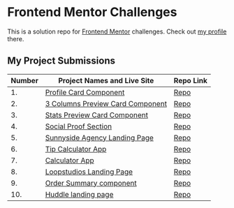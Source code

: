 # Frontend Mentor Challenges

This is a solution repo for [Frontend Mentor](https://www.frontendmentor.io/) challenges. Check out [my profile](https://www.frontendmentor.io/profile/victoriacheng15) there.

## My Project Submissions

| Number | Project Names and Live Site                                                                                                               | Repo Link                                                                                                                            |
| ------ | ----------------------------------------------------------------------------------------------------------------------------------------- | ------------------------------------------------------------------------------------------------------------------------------------ |
| 1.     | [Profile Card Component](https://victoriacheng15.github.io/frontend-mentor-challenges/profile-card-component/)                            | [Repo](https://github.com/victoriacheng15/frontend-mentor-challenges/tree/main/profile-card-component)                               |
| 2.     | [3 Columns Preview Card Component](https://victoriacheng15.github.io/frontend-mentor-challenges/3-column-preview-card-component/)         | [Repo](https://github.com/victoriacheng15/frontend-mentor-challenges/tree/main/3-column-preview-card-component)                      |
| 3.     | [Stats Preview Card Component](https://victoriacheng15.github.io/frontend-mentor-challenges/stats-preview-card-component/)                | [Repo](https://github.com/victoriacheng15/frontend-mentor-challenges/tree/main/stats-preview-card-component)                         |
| 4.     | [Social Proof Section](https://victoriacheng15.github.io/frontend-mentor-challenges/social-proof-section/)                                | [Repo](https://github.com/victoriacheng15/frontend-mentor-challenges/tree/main/social-proof-section)                                 |
| 5.     | [Sunnyside Agency Landing Page](https://victoriacheng15.github.io/frontend-mentor-challenges/sunnyside-agency-landing-page/)              | [Repo](https://github.com/victoriacheng15/frontend-mentor-challenges/tree/main/sunnyside-agency-landing-page)                        |
| 6.     | [Tip Calculator App](https://victoriacheng15.github.io/frontend-mentor-challenges/tip-calculator-app/)                                    | [Repo](https://github.com/victoriacheng15/frontend-mentor-challenges/tree/main/tip-calculator-app)                                   |
| 7.     | [Calculator App](https://victoriacheng15.github.io/frontend-mentor-challenges/calculator-app/)                                            | [Repo](https://github.com/victoriacheng15/frontend-mentor-challenges/tree/main/calculator-app)                                       |
| 8.     | [Loopstudios Landing Page](https://victoriacheng15.github.io/frontend-mentor-challenges/loopstudios-landing-page)                         | [Repo](https://github.com/victoriacheng15/frontend-mentor-challenges/tree/main/loopstudios-landing-page)                             |
| 9.     | [Order Summary component](https://victoriacheng15.github.io/frontend-mentor-challenges/order-summary-component/)                          | [Repo](https://github.com/victoriacheng15/frontend-mentor-challenges/tree/main/order-summary-component)                              |
| 10.    | [Huddle landing page](https://victoriacheng15.github.io/frontend-mentor-challenges/huddle-landing-page-with-single-introductory-section/) | [Repo](https://github.com/victoriacheng15/frontend-mentor-challenges/tree/main/huddle-landing-page-with-single-introductory-section) |
